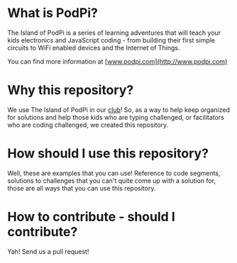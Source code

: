 # What is PodPi?

The Island of PodPi is a series of learning adventures that will teach your kids electronics and JavaScript coding - from building their first simple circuits to WiFi enabled devices and the Internet of Things.

You can find more information at [www.podpi.com](http://www.podpi.com)

# Why this repository?

We use The Island of PodPi in our [club](https://www.thecomputerclub.org)! So, as a way to help keep organized for solutions and help those kids who are typing challenged, or facilitators who are coding challenged, we created this repository.

# How should I use this repository?

Well, these are examples that you can use!  Reference to code segments, solutions to challenges that you can't quite come up with a solution for, those are all ways that you can use this repository.

# How to contribute - should I contribute?

Yah!  Send us a pull request!
